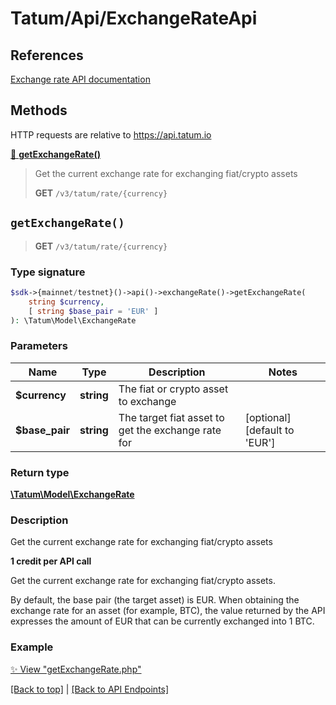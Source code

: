 # Tatum/Api/ExchangeRateApi

## References

[Exchange rate API documentation](https://apidoc.tatum.io/tag/Exchange-rate/)

## Methods

HTTP requests are relative to https://api.tatum.io

[🔹 **getExchangeRate()**](#getexchangerate) 

> Get the current exchange rate for exchanging fiat/crypto assets
> 
> **GET** `/v3/tatum/rate/{currency}`



## `getExchangeRate()`

> **GET** `/v3/tatum/rate/{currency}`

### Type signature

```php
$sdk->{mainnet/testnet}()->api()->exchangeRate()->getExchangeRate(
    string $currency,
    [ string $base_pair = 'EUR' ]
): \Tatum\Model\ExchangeRate
```

### Parameters

Name | Type | Description  | Notes
------------- | ------------- | ------------- | -------------
 **$currency** | **string**  | The fiat or crypto asset to exchange |
 **$base_pair** | **string**  | The target fiat asset to get the exchange rate for | [optional] [default to &#39;EUR&#39;]

### Return type

[**\Tatum\Model\ExchangeRate**](../Model/ExchangeRate.md)

### Description

Get the current exchange rate for exchanging fiat/crypto assets

<p><b>1 credit per API call</b></p> <p>Get the current exchange rate for exchanging fiat/crypto assets.</p> <p>By default, the base pair (the target asset) is EUR. When obtaining the exchange rate for an asset (for example, BTC), the value returned by the API expresses the amount of EUR that can be currently exchanged into 1 BTC.</p>

### Example

[✨ View "getExchangeRate.php"](https://github.com/tatumio/tatum-php/blob/master/examples/Api/ExchangeRateApi/getExchangeRate.php)

[[Back to top]](#) | [[Back to API Endpoints]](../index.md#api-endpoints)
